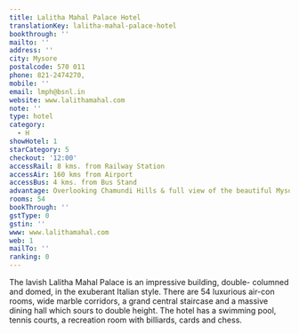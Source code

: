 ```yaml
---
title: Lalitha Mahal Palace Hotel
translationKey: lalitha-mahal-palace-hotel
bookthrough: ''
mailto: ''
address: ''
city: Mysore
postalcode: 570 011
phone: 821-2474270,
mobile: ''
email: lmph@bsnl.in
website: www.lalithamahal.com
note: ''
type: hotel
category:
  - H
showHotel: 1
starCategory: 5
checkout: '12:00'
accessRail: 8 kms. from Railway Station
accessAir: 160 kms from Airport
accessBus: 4 kms. from Bus Stand
advantage: Overlooking Chamundi Hills & full view of the beautiful Mysore City
rooms: 54
bookThrough: ''
gstType: 0
gstin: ''
www: www.lalithamahal.com
web: 1
mailTo: ''
ranking: 0
---
```







The lavish Lalitha Mahal Palace is an impressive building, double- columned and domed, in the exuberant Italian style. There are 54 luxurious air-con rooms, wide marble corridors, a grand central staircase and a massive dining hall which sours to double height. The hotel has a swimming pool, tennis courts, a recreation room with billiards, cards and chess.